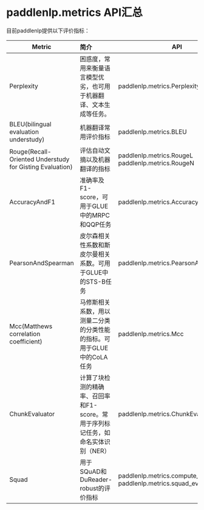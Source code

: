 # paddlenlp.metrics API汇总

目前paddlenlp提供以下评价指标：

| Metric                                                   | 简介                                                         | API                                                          |
| -------------------------------------------------------- | :----------------------------------------------------------- | ------------------------------------------------------------ |
| Perplexity                                               | 困惑度，常用来衡量语言模型优劣，也可用于机器翻译、文本生成等任务。 | paddlenlp.metrics.Perplexity                                 |
| BLEU(bilingual evaluation understudy)                    | 机器翻译常用评价指标                                         | paddlenlp.metrics.BLEU                                       |
| Rouge(Recall-Oriented Understudy for Gisting Evaluation) | 评估自动文摘以及机器翻译的指标                               | paddlenlp.metrics.RougeL     paddlenlp.metrics.RougeN        |
| AccuracyAndF1                                            | 准确率及F1-score，可用于GLUE中的MRPC 和QQP任务               | paddlenlp.metrics.AccuracyAndF1                              |
| PearsonAndSpearman                                       | 皮尔森相关性系数和斯皮尔曼相关系数。可用于GLUE中的STS-B任务  | paddlenlp.metrics.PearsonAndSpearman                         |
| Mcc(Matthews correlation coefficient)                    | 马修斯相关系数，用以测量二分类的分类性能的指标。可用于GLUE中的CoLA任务 | paddlenlp.metrics.Mcc                                        |
| ChunkEvaluator                                           | 计算了块检测的精确率、召回率和F1-score。常用于序列标记任务，如命名实体识别（NER） | paddlenlp.metrics.ChunkEvaluator                             |
| Squad                                                    | 用于SQuAD和DuReader-robust的评价指标                         | paddlenlp.metrics.compute_predictions paddlenlp.metrics.squad_evaluate |
